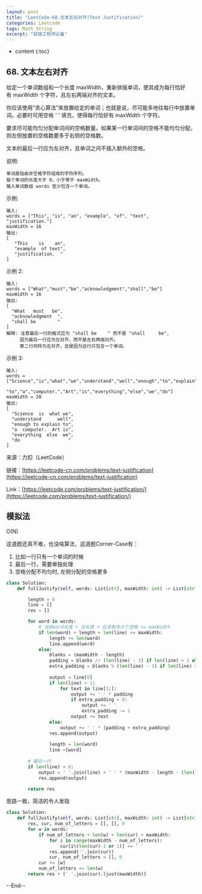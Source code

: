 ```yaml
---
layout: post
title: "LeetCode-68.文本左右对齐(Text Justification)"
categories: Leetcode
tags: Math String
excerpt: "前端工程师必备"
---
```


* content
{:toc}

## 68. 文本左右对齐

给定一个单词数组和一个长度 maxWidth，重新排版单词，使其成为每行恰好有 maxWidth 个字符，且左右两端对齐的文本。

你应该使用“贪心算法”来放置给定的单词；也就是说，尽可能多地往每行中放置单词。必要时可用空格 ' ' 填充，使得每行恰好有 maxWidth 个字符。

要求尽可能均匀分配单词间的空格数量。如果某一行单词间的空格不能均匀分配，则左侧放置的空格数要多于右侧的空格数。

文本的最后一行应为左对齐，且单词之间不插入额外的空格。

说明:

```
单词是指由非空格字符组成的字符序列。
每个单词的长度大于 0，小于等于 maxWidth。
输入单词数组 words 至少包含一个单词。
```

示例:

```
输入:
words = ["This", "is", "an", "example", "of", "text", "justification."]
maxWidth = 16
输出:
[
   "This    is    an",
   "example  of text",
   "justification.  "
]
```

示例 2:

```
输入:
words = ["What","must","be","acknowledgment","shall","be"]
maxWidth = 16
输出:
[
  "What   must   be",
  "acknowledgment  ",
  "shall be        "
]
解释: 注意最后一行的格式应为 "shall be    " 而不是 "shall     be",
     因为最后一行应为左对齐，而不是左右两端对齐。       
     第二行同样为左对齐，这是因为这行只包含一个单词。
```

示例 3:

```
输入:
words = ["Science","is","what","we","understand","well","enough","to","explain",
         "to","a","computer.","Art","is","everything","else","we","do"]
maxWidth = 20
输出:
[
  "Science  is  what we",
  "understand      well",
  "enough to explain to",
  "a  computer.  Art is",
  "everything  else  we",
  "do                  "
]
```

来源：力扣（LeetCode）

链接：[https://leetcode-cn.com/problems/text-justification](https://leetcode-cn.com/problems/text-justification)

Link：[https://leetcode.com/problems/text-justification/](https://leetcode.com/problems/text-justification/)

## 模拟法

O(N)

这道题还真不难，也没啥算法，这道题Corner-Case有：

1. 比如一行只有一个单词的时候
2. 最后一行，需要单独处理
3. 空格分配不均匀时, 左侧分配的空格更多

```python
class Solution:
    def fullJustify(self, words: List[str], maxWidth: int) -> List[str]:

        length = 0
        line = []
        res = []

        for word in words:
            # 当前word长度 + 总长度 + 应该有多少个空格 <= maxWidth
            if len(word) + length + len(line) <= maxWidth:
                length += len(word)
                line.append(word)
            else:
                blanks = (maxWidth - length)
                padding = blanks // (len(line) - 1) if len(line) > 1 else maxWidth - length
                extra_padding = blanks % (len(line) - 1) if len(line) > 1 else 0
                
                output = line[0]
                if len(line) > 1:
                    for text in line[1:]:
                        output += ' ' * padding
                        if extra_padding > 0:
                            output += ' '
                            extra_padding -= 1
                        output += text
                else:
                    output += ' ' * (padding + extra_padding)
                res.append(output)
                
                length = len(word)
                line =[word]
                
        # 最后一行
        if len(line) > 0:
            output = ' '.join(line) + ' ' * (maxWidth - length - (len(line) - 1))
            res.append(output)

        return res
```

思路一致，简洁的令人发指

```python
class Solution:
    def fullJustify(self, words: List[str], maxWidth: int) -> List[str]:
        res, cur, num_of_letters = [], [], 0
        for w in words:
            if num_of_letters + len(w) + len(cur) > maxWidth:
                for i in range(maxWidth - num_of_letters):
                    cur[i%(len(cur)-1 or 1)] += ' '
                res.append(''.join(cur))
                cur, num_of_letters = [], 0
            cur += [w]
            num_of_letters += len(w)
        return res + [' '.join(cur).ljust(maxWidth)]
```

--End--

